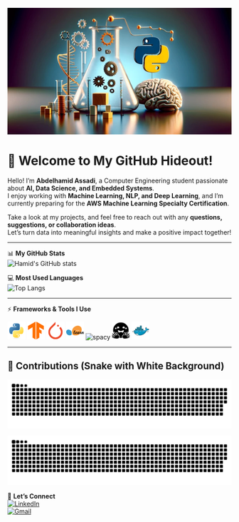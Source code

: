 <!-- Header with picture -->
<p align="center">
  <img src="./Github-pic.webp" alt="Abdelhamid Assadi — AI/ML" width="720">
</p>

# 👋 Welcome to My GitHub Hideout!

Hello! I’m **Abdelhamid Assadi**, a Computer Engineering student passionate about **AI, Data Science, and Embedded Systems**.  
I enjoy working with **Machine Learning, NLP, and Deep Learning**, and I’m currently preparing for the **AWS Machine Learning Specialty Certification**.

Take a look at my projects, and feel free to reach out with any **questions, suggestions, or collaboration ideas**.  
Let’s turn data into meaningful insights and make a positive impact together!

---

📊 **My GitHub Stats**  
![Hamid's GitHub stats](https://github-readme-stats.vercel.app/api?username=tekuper&show_icons=true&theme=radical)

💻 **Most Used Languages**  
![Top Langs](https://github-readme-stats.vercel.app/api/top-langs/?username=tekuper&layout=compact&theme=radical)

---

⚡ **Frameworks & Tools I Use**

<p align="left">
  <img src="https://raw.githubusercontent.com/devicons/devicon/master/icons/python/python-original.svg" alt="python" width="40" height="40"/>
  <img src="https://raw.githubusercontent.com/devicons/devicon/master/icons/tensorflow/tensorflow-original.svg" alt="tensorflow" width="40" height="40"/>
  <img src="https://raw.githubusercontent.com/devicons/devicon/master/icons/pytorch/pytorch-original.svg" alt="pytorch" width="40" height="40"/>
  <img src="https://raw.githubusercontent.com/devicons/devicon/master/icons/scikitlearn/scikitlearn-original.svg" alt="scikit-learn" width="40" height="40"/>
  <img src="https://raw.githubusercontent.com/simple-icons/simple-icons/develop/icons/spacy.svg" alt="spacy" width="40" height="40"/>
  <img src="https://raw.githubusercontent.com/simple-icons/simple-icons/develop/icons/huggingface.svg" alt="huggingface" width="40" height="40"/>
  <img src="https://raw.githubusercontent.com/devicons/devicon/master/icons/docker/docker-original.svg" alt="docker" width="40" height="40"/>
</p>

---

## 🐍 Contributions (Snake with White Background)

<!-- Light theme -->
![GitHub Snake Light](https://raw.githubusercontent.com/tekuper/tekuper/main/assets/snake.svg#gh-light-mode-only)

<!-- Dark theme -->
![GitHub Snake Dark](https://raw.githubusercontent.com/tekuper/tekuper/main/assets/snake-dark.svg#gh-dark-mode-only)



🔗 **Let’s Connect**  
[![LinkedIn](https://img.shields.io/badge/LinkedIn-blue?style=for-the-badge&logo=linkedin)](https://www.linkedin.com/in/abdel-hamid-assadi/)  
[![Gmail](https://img.shields.io/badge/Gmail-red?style=for-the-badge&logo=gmail&logoColor=white)](mailto:assadihamiid@gmail.com)
